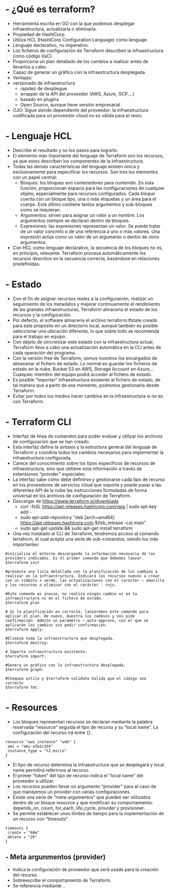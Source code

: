 # - ¿Qué es terraform?

- Herramienta escrita en GO con la que podemos desplegar infraestructura, actualizarla o eliminarla.
-  Propiedad de HashiCorp.
- Utiliza HCL (HashiCorp Configuration Language) como lenguaje.
- Lenguaje declarativo, no imperativo.
-  Los ficheros de configuración de Terraform describen la infraestructura como código (IaC).
-  Proporciona un plan detallado de los cambios a realizar antes de llevarlos a cabo.
- Capaz de generar un gráfico con la infraestructura desplegada.
- Ventajas:
- versionado de infraestructura
	- rapidez de despliegue 
	- wrapper de la API del proveedor (AWS, Azure, GCP,...) 
	- basado en plugins
	- Open Source, aunque tiene versión empresarial
- OJO: Sigue siendo dependiente del proveedor: la infraestructura codificada para un proveedor cloud no es válida para el resto.

# - Lenguaje HCL

- Describe el resultado y no los pasos para lograrlo. 
- El elemento más importante del lenguaje de Terraform son los recursos, ya que estos describen los componentes de la infraestructura. 
- Todas las demás características del lenguaje existen única y exclusivamente para especificar los recursos. Son tres los elementos con un papel central:
	- Bloques: los bloques son contenedores para contenido. En esta función, proporcionan espacio para las configuraciones de cualquier objeto, especialmente para recursos configurados. Cada bloque cuenta con un bloque tipo, una o más etiquetas y un área para el cuerpo. Este último contiene tantos argumentos y sub-bloques como se requieran.
	- Argumentos: sirven para asignar un valor a un nombre. Los argumentos siempre se declaran dentro de bloques.
	- Expresiones: las expresiones representan un valor. Se puede tratar de un valor concreto o de una referencia a uno o más valores. Una expresión actúa como un valor de un argumento o dentro de otros argumentos.
- Con HCL como lenguaje declarativo, la secuencia de los bloques no es, en principio, relevante. Terraform procesa automáticamente los recursos descritos en la secuencia correcta, basándose en relaciones predefinidas.

# - Estado

- Con el fin de asignar recursos reales a la configuración, realizar un seguimiento de los metadatos y mejorar continuamente el rendimiento de las grandes infraestructuras, Terraform almacena el estado de los recursos y la configuración. 
- Por defecto, el software almacena el archivo terraform.tfstate creado para este propósito en un directorio local, aunque también es posible seleccionar una ubicación diferente, lo que sobre todo se recomienda para el trabajo en equipo. 
- Con objeto de sincronizar este estado con la infraestructura actual, Terraform lleva a cabo una actualización automática en la CLI antes de cada operación del programa.
- Con la versión free de Terraform, somos nosotros los encargados de almacenar el fichero de estado. Lo normal es guardar los ficheros de estado en la nube, Bucket S3 en AWS, Storage Account en Azure,.. Cualquier miembro del equipo podrá acceder al fichero de estado.
- Es posible “importar” infraestructura existente al fichero de estado, de tal manera que a partir de ese momento, podremos gestionarla desde Terraform.
- Evitar por todos los medios hacer cambios en la infraestructura si no es con Terraform.

# - Terraform CLI

- Interfaz de línea de comandos para poder evaluar y utilizar los archivos de configuración que se 
han creado. 
- Esta interfaz define la sintaxis y la estructura general del lenguaje de Terraform y coordina todos los cambios necesarios para implementar la infraestructura configurada. 
- Carece del conocimiento sobre los tipos específicos de recursos de infraestructura, sino que obtiene esta información a través de extensiones “provider” especiales.
- La interfaz sabe cómo debe definirse y gestionarse cada tipo de recurso en los proveedores de servicios cloud que soporta y puede pasar a las diferentes API de la nube las instrucciones formuladas de forma universal en los archivos de configuración de Terraform.
- Descargar de https://www.terraform.io/downloads
	- curl -fsSL https://apt.releases.hashicorp.com/gpg | sudo apt-key add -
	- sudo apt-add-repository "deb [arch=amd64] https://apt.releases.hashicorp.com $(lsb_release -cs) main"
	- sudo apt-get update && sudo apt-get install terraform
- Una vez instalado el CLI de Terraform, tendremos acceso al comando terraform, el cual acepta una serie de sub-comandos, siendo los más importantes:
	
```shell
#inicializa el entorno descargando la información necesaria de los providers indicados. Es el primer comando que debemos lanzar.
$terraform init

#presenta una lista detallada con la planificación de los cambios a realizar en la infraestructura. Indicará los recursos nuevos a crear con un símbolo + verde, las actualizaciones con el caracter ~ amarillo y los recursos a eliminar con el carácter - rojo.

#Este comando es inocuo, no realiza ningún cambio ni en la infraestructura ni en el fichero de estado.
$terraform plan

# Si la planificación es correcta, lanzaremos este comando para aplicar el plan. De nuevo, muestra los cambios y nos pide confirmación. Admite un parámetro –-auto-approve, con el que se aplicarán los cambios sin pedir confirmación.
$terraform apply: 

#Elimina toda la infraestructura que desplegada.
$terraform destroy: 

# Importa infraestructura existente.
$terraform import: 

#Genera un gráfico con la infraestructura desplegada.
$terraform graph: 

#Chequea estilo y $terraform validate Valida que el código sea correcto
$terraform fmt: 
```

# - Resources

- Los bloques representan recursos se declaran mediante la palabra reservada “resource” seguida el tipo de recurso y su “local name”. La configuración del recurso irá entre {}.
```shell
resource "aws_instance" "web" {
 ami = "ami-a1b2c3d4"
 instance_type = "t2.micro"
}
```

- El tipo de recurso determina la infraestructura que se desplegará y local name permitirá referirnos al recurso.
- El primer “token” del tipo de recurso indica el “local name” del proveedor a utilizar.
- Los recursos pueden llevar un argumento “provider” para el caso de que manejemos un provider con varias configuraciones. 
- Existe una serie de “meta-argumentos” que pueden ser utilizados dentro de un bloque resource y que modifican su comportamiento: depends_on, count, for_each, life_cycle, provider y provisioner.
- Se permite establecer unos límites de tiempo para la implementación de un recurso con “timeouts”

```shell
timeouts {
 create = "60m"
 delete = "2h"
}
```

## - Meta argunmentos (provider)

- Indica la configuración de proveedor que será usado para la creación del recurso.
- Sobreescribe el comportamiento de Terraform.
- Se referencia mediante <proveedor>.<alias>.
